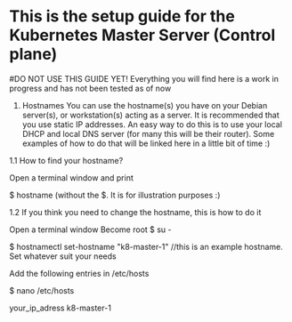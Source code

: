 # This is the setup guide for the Kubernetes Master Server (Control plane)

#DO NOT USE THIS GUIDE YET!
Everything you will find here is a work in progress and has not been tested as of now


1. Hostnames
You can use the hostname(s) you have on your Debian server(s), or workstation(s) acting as a server.
It is recommended that you use static IP addresses. An easy way to do this is to use your local DHCP and local DNS server (for many this will be their router).
Some examples of how to do that will be linked here in a little bit of time :)

1.1 How to find your hostname?

Open a terminal window and print

$ hostname  (without the $. It is for illustration purposes :)



1.2 If you think you need to change the hostname, this is how to do it

Open a terminal window
Become root 
$ su -

$ hostnamectl set-hostname "k8-master-1"    //this is an example hostname. Set whatever suit your needs

Add the following entries in /etc/hosts

$ nano /etc/hosts

your_ip_adress  k8-master-1
